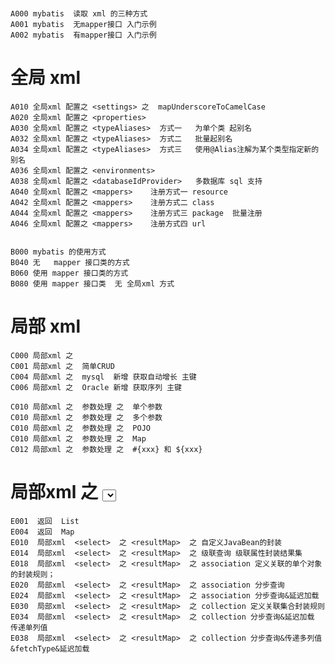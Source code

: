 #
    A000 mybatis  读取 xml 的三种方式 
    A001 mybatis  无mapper接口 入门示例
    A002 mybatis  有mapper接口 入门示例
# 全局 xml 
    A010 全局xml 配置之 <settings> 之  mapUnderscoreToCamelCase
    A020 全局xml 配置之 <properties>
    A030 全局xml 配置之 <typeAliases>  方式一   为单个类 起别名
    A032 全局xml 配置之 <typeAliases>  方式二   批量起别名
    A034 全局xml 配置之 <typeAliases>  方式三   使用@Alias注解为某个类型指定新的别名
    A036 全局xml 配置之 <environments>  
    A038 全局xml 配置之 <databaseIdProvider>   多数据库 sql 支持
    A040 全局xml 配置之 <mappers>    注册方式一 resource
    A042 全局xml 配置之 <mappers>    注册方式二 class
    A044 全局xml 配置之 <mappers>    注册方式三 package  批量注册 
    A046 全局xml 配置之 <mappers>    注册方式四 url
    
           
    B000 mybatis 的使用方式 
    B040 无   mapper 接口类的方式
    B060 使用 mapper 接口类的方式
    B080 使用 mapper 接口类  无 全局xml 方式 
# 局部 xml 
    C000 局部xml 之
    C001 局部xml 之  简单CRUD
    C004 局部xml 之  mysql  新增 获取自动增长 主键
    C006 局部xml 之  Oracle 新增 获取序列 主键
    
    C010 局部xml 之  参数处理 之  单个参数 
    C010 局部xml 之  参数处理 之  多个参数
    C010 局部xml 之  参数处理 之  POJO
    C010 局部xml 之  参数处理 之  Map
    C012 局部xml 之  参数处理 之  #{xxx} 和 ${xxx}
    
# 局部xml 之 <select> 标签高级查询 之 <resultMap> 
    E001  返回  List 
    E004  返回  Map 
    E010  局部xml  <select>  之 <resultMap>  之 自定义JavaBean的封装
    E014  局部xml  <select>  之 <resultMap>  之 级联查询 级联属性封装结果集
    E018  局部xml  <select>  之 <resultMap>  之 association 定义关联的单个对象的封装规则；
    E020  局部xml  <select>  之 <resultMap>  之 association 分步查询
    E024  局部xml  <select>  之 <resultMap>  之 association 分步查询&延迟加载
    E030  局部xml  <select>  之 <resultMap>  之 collection 定义关联集合封装规则
    E034  局部xml  <select>  之 <resultMap>  之 collection 分步查询&延迟加载 传递单列值
    E038  局部xml  <select>  之 <resultMap>  之 collection 分步查询&传递多列值&fetchType&延迟加载
    
    

